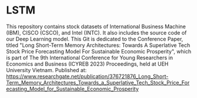# LSTM
This repository contains stock datasets of International Business Machine (IBM), CISCO (CSCO), and Intel (INTC). It also includes the source code of our Deep Learning model. This Git is dedicated to the Conference Paper, titled "Long Short-Term Memory Architectures: Towards A Superlative Tech Stock Price Forecasting Model For Sustainable Economic Prosperity", which is part of The 9th International Conference for Young Researchers in Economics and Business (ICYREB 2023) Proceedings, held at UEH University Vietnam. 
Published at: https://www.researchgate.net/publication/376721876_Long_Short-Term_Memory_Architectures_Towards_a_Superlative_Tech_Stock_Price_Forecasting_Model_for_Sustainable_Economic_Prosperity 
